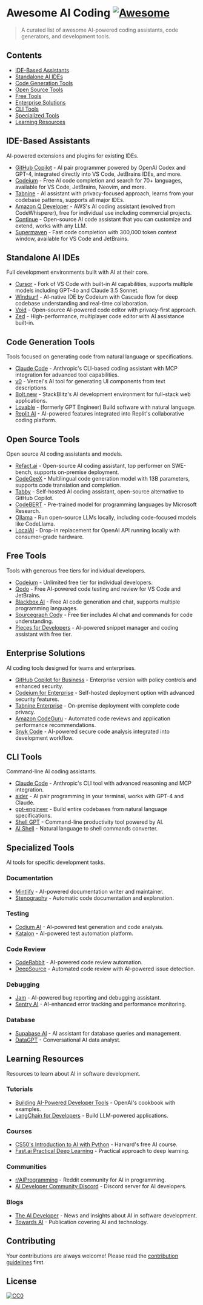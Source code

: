 # Awesome AI Coding [![Awesome](https://awesome.re/badge.svg)](https://awesome.re)

> A curated list of awesome AI-powered coding assistants, code generators, and development tools.

## Contents

- [IDE-Based Assistants](#ide-based-assistants)
- [Standalone AI IDEs](#standalone-ai-ides)
- [Code Generation Tools](#code-generation-tools)
- [Open Source Tools](#open-source-tools)
- [Free Tools](#free-tools)
- [Enterprise Solutions](#enterprise-solutions)
- [CLI Tools](#cli-tools)
- [Specialized Tools](#specialized-tools)
- [Learning Resources](#learning-resources)

## IDE-Based Assistants

AI-powered extensions and plugins for existing IDEs.

- [GitHub Copilot](https://github.com/features/copilot) - AI pair programmer powered by OpenAI Codex and GPT-4, integrated directly into VS Code, JetBrains IDEs, and more.
- [Codeium](https://codeium.com) - Free AI code completion and search for 70+ languages, available for VS Code, JetBrains, Neovim, and more.
- [Tabnine](https://www.tabnine.com) - AI assistant with privacy-focused approach, learns from your codebase patterns, supports all major IDEs.
- [Amazon Q Developer](https://aws.amazon.com/q/developer/) - AWS's AI coding assistant (evolved from CodeWhisperer), free for individual use including commercial projects.
- [Continue](https://continue.dev) - Open-source AI code assistant that you can customize and extend, works with any LLM.
- [Supermaven](https://supermaven.com) - Fast code completion with 300,000 token context window, available for VS Code and JetBrains.

## Standalone AI IDEs

Full development environments built with AI at their core.

- [Cursor](https://cursor.sh) - Fork of VS Code with built-in AI capabilities, supports multiple models including GPT-4o and Claude 3.5 Sonnet.
- [Windsurf](https://windsurf.com) - AI-native IDE by Codeium with Cascade flow for deep codebase understanding and real-time collaboration.
- [Void](https://voideditor.com) - Open-source AI-powered code editor with privacy-first approach.
- [Zed](https://zed.dev) - High-performance, multiplayer code editor with AI assistance built-in.

## Code Generation Tools

Tools focused on generating code from natural language or specifications.

- [Claude Code](https://claude.ai/code) - Anthropic's CLI-based coding assistant with MCP integration for advanced tool capabilities.
- [v0](https://v0.dev) - Vercel's AI tool for generating UI components from text descriptions.
- [Bolt.new](https://bolt.new) - StackBlitz's AI development environment for full-stack web applications.
- [Lovable](https://lovable.dev) - (formerly GPT Engineer) Build software with natural language.
- [Replit AI](https://replit.com/ai) - AI-powered features integrated into Replit's collaborative coding platform.

## Open Source Tools

Open source AI coding assistants and models.

- [Refact.ai](https://refact.ai) - Open-source AI coding assistant, top performer on SWE-bench, supports on-premise deployment.
- [CodeGeeX](https://codegeex.cn) - Multilingual code generation model with 13B parameters, supports code translation and completion.
- [Tabby](https://github.com/TabbyML/tabby) - Self-hosted AI coding assistant, open-source alternative to GitHub Copilot.
- [CodeBERT](https://github.com/microsoft/CodeBERT) - Pre-trained model for programming languages by Microsoft Research.
- [Ollama](https://ollama.ai) - Run open-source LLMs locally, including code-focused models like CodeLlama.
- [LocalAI](https://localai.io) - Drop-in replacement for OpenAI API running locally with consumer-grade hardware.

## Free Tools

Tools with generous free tiers for individual developers.

- [Codeium](https://codeium.com) - Unlimited free tier for individual developers.
- [Qodo](https://www.qodo.ai) - Free AI-powered code testing and review for VS Code and JetBrains.
- [Blackbox AI](https://www.blackbox.ai) - Free AI code generation and chat, supports multiple programming languages.
- [Sourcegraph Cody](https://sourcegraph.com/cody) - Free tier includes AI chat and commands for code understanding.
- [Pieces for Developers](https://pieces.app) - AI-powered snippet manager and coding assistant with free tier.

## Enterprise Solutions

AI coding tools designed for teams and enterprises.

- [GitHub Copilot for Business](https://github.com/features/copilot/plans) - Enterprise version with policy controls and enhanced security.
- [Codeium for Enterprise](https://codeium.com/enterprise) - Self-hosted deployment option with advanced security features.
- [Tabnine Enterprise](https://www.tabnine.com/enterprise) - On-premise deployment with complete code privacy.
- [Amazon CodeGuru](https://aws.amazon.com/codeguru/) - Automated code reviews and application performance recommendations.
- [Snyk Code](https://snyk.io/product/snyk-code/) - AI-powered secure code analysis integrated into development workflow.

## CLI Tools

Command-line AI coding assistants.

- [Claude Code](https://claude.ai/code) - Anthropic's CLI tool with advanced reasoning and MCP integration.
- [aider](https://github.com/paul-gauthier/aider) - AI pair programming in your terminal, works with GPT-4 and Claude.
- [gpt-engineer](https://github.com/AntonOsika/gpt-engineer) - Build entire codebases from natural language specifications.
- [Shell GPT](https://github.com/TheR1D/shell_gpt) - Command-line productivity tool powered by AI.
- [AI Shell](https://github.com/BuilderIO/ai-shell) - Natural language to shell commands converter.

## Specialized Tools

AI tools for specific development tasks.

### Documentation
- [Mintlify](https://mintlify.com) - AI-powered documentation writer and maintainer.
- [Stenography](https://stenography.dev) - Automatic code documentation and explanation.

### Testing
- [Codium AI](https://www.codium.ai) - AI-powered test generation and code analysis.
- [Katalon](https://katalon.com) - AI-powered test automation platform.

### Code Review
- [CodeRabbit](https://coderabbit.ai) - AI-powered code review automation.
- [DeepSource](https://deepsource.io) - Automated code review with AI-powered issue detection.

### Debugging
- [Jam](https://jam.dev) - AI-powered bug reporting and debugging assistant.
- [Sentry AI](https://sentry.io) - AI-enhanced error tracking and performance monitoring.

### Database
- [Supabase AI](https://supabase.com/ai) - AI assistant for database queries and management.
- [DataGPT](https://datagpt.com) - Conversational AI data analyst.

## Learning Resources

Resources to learn about AI in software development.

### Tutorials
- [Building AI-Powered Developer Tools](https://github.com/openai/openai-cookbook) - OpenAI's cookbook with examples.
- [LangChain for Developers](https://python.langchain.com/docs/get_started/introduction) - Build LLM-powered applications.

### Courses
- [CS50's Introduction to AI with Python](https://cs50.harvard.edu/ai/) - Harvard's free AI course.
- [Fast.ai Practical Deep Learning](https://course.fast.ai) - Practical approach to deep learning.

### Communities
- [r/AIProgramming](https://reddit.com/r/AIProgramming) - Reddit community for AI in programming.
- [AI Developer Community Discord](https://discord.gg/openai) - Discord server for AI developers.

### Blogs
- [The AI Developer](https://theaidev.com) - News and insights about AI in software development.
- [Towards AI](https://towardsai.net) - Publication covering AI and technology.

## Contributing

Your contributions are always welcome! Please read the [contribution guidelines](contributing.md) first.

## License

[![CC0](https://licensebuttons.net/p/zero/1.0/88x31.png)](https://creativecommons.org/publicdomain/zero/1.0/)